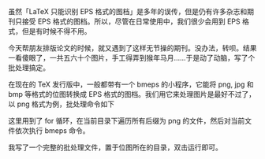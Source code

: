 虽然「LaTeX 只能识别 EPS 格式的图档」是多年的误传，但是仍有许多杂志和期刊只接受 EPS 格式的图档。所以，尽管在日常使用中，我们很少会用到 EPS 格式，但是有时候不得不用。

今天帮朋友排版论文的时候，就又遇到了这样无节操的期刊。没办法，转呗。结果一看傻眼了，一共五六十个图片，手工得弄到猴年马月……于是动了动脑，写了个批处理搞定。

在现在的 TeX 发行版中，一般都带有一个 bmeps 的小程序，它能将 png, jpg 和 bmp 等格式的位图转换成 EPS 格式的图档。我们用它来处理图片是最好不过了，以 png 格式为例，批处理命令如下



这里用到了 for 循环，在当前目录下遍历所有后缀为 png 的文件，然后对当前文件依次执行 bmeps 命令。

我写了一个完整的批处理文件，置于位图所在的目录，双击运行即可。
